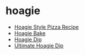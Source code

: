 # hoagie

 * [Hoagie Style Pizza Recipe](../index/h/hoagie-style-pizza-recipe.json)
 * [Hoagie Bake](../index/h/hoagie-bake.json)
 * [Hoagie Dip](../index/h/hoagie-dip.json)
 * [Ultimate Hoagie Dip](../index/u/ultimate-hoagie-dip.json)
